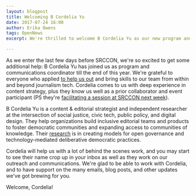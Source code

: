 ```yaml
---
layout: blogpost
title: Welcoming B Cordelia Yu
date: 2017-07-24 16:00
author: Erika Owens
tags: OpenNews
excerpt: We're thrilled to welcome B Cordelia Yu as our new program and communications coordinator.

---
```

As we enter the last few days before SRCCON, we're so excited to get some additional help: B Cordelia Yu has joined us as program and communications coordinator till the end of this year. We're grateful to everyone who applied [to help us out](blog/temp-position/) and bring skills to our team from within and beyond journalism tech. Cordelia comes to us with deep experience in content strategy, plus they know us well as a prior collaborator and event participant (PS they're [facilitating a session at SRCCON next week](http://schedule.srccon.org/#_session-change-our-minds)).

B Cordelia Yu is a content & editorial strategist and independent researcher at the intersection of social justice, civic tech, public policy, and digital design. They help organizations build inclusive editorial teams and products to foster democratic communities and expanding access to communities of knowledge. Their [research](http://tinyletter.com/thebestsophist) is in creating models for open governance and technology-mediated deliberative democratic practices.

Cordelia will help us with a lot of behind the scenes work, and you may start to see their name crop up in your inbox as well as they work on our outreach and communications. We're glad to be able to work with Cordelia, and to have support on the many emails, blog posts, and other updates we've got brewing for you.

Welcome, Cordelia!
